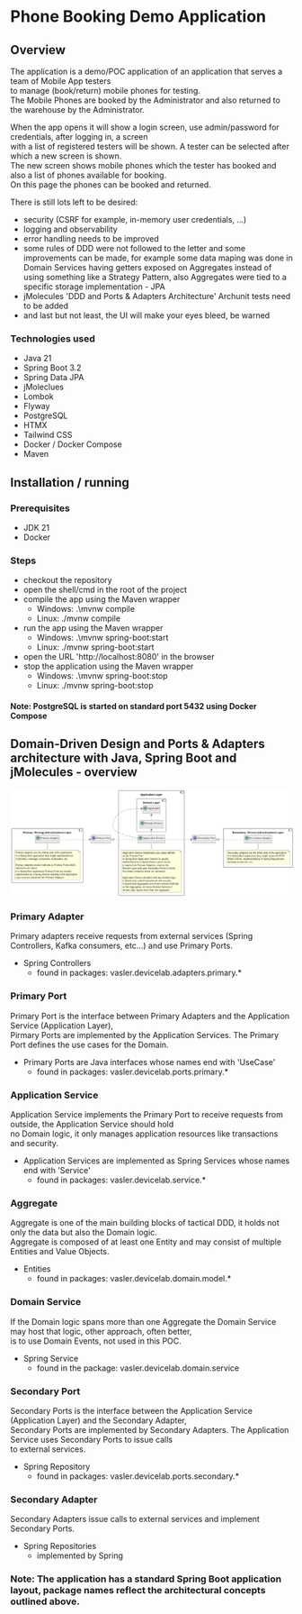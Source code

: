 # Phone Booking Demo Application
## Overview
The application is a demo/POC application of an application that serves a team of Mobile App testers\
to manage (book/return) mobile phones for testing.\
The Mobile Phones are booked by the Administrator and also returned to the warehouse by the Administrator.

When the app opens it will show a login screen, use admin/password for credentials, after logging in, a screen\
with a list of registered testers will be shown. A tester can be selected after which a new screen is shown.\
The new screen shows mobile phones which the tester has booked and also a list of phones available for booking.\
On this page the phones can be booked and returned.

There is still lots left to be desired:
- security (CSRF for example, in-memory user credentials, ...)
- logging and observability
- error handling needs to be improved
- some rules of DDD were not followed to the letter and some improvements can be made, for example some data maping was
done in Domain Services having getters exposed on Aggregates instead of using something like a Strategy Pattern, also
Aggregates were tied to a specific storage implementation - JPA
- jMolecules 'DDD and Ports & Adapters Architecture' Archunit tests need to be added
- and last but not least, the UI will make your eyes bleed, be warned

### Technologies used
- Java 21
- Spring Boot 3.2
- Spring Data JPA
- jMoleclues
- Lombok
- Flyway
- PostgreSQL
- HTMX
- Tailwind CSS
- Docker / Docker Compose
- Maven

## Installation / running
### Prerequisites
- JDK 21
- Docker

### Steps
- checkout the repository
- open the shell/cmd in the root of the project
- compile the app using the Maven wrapper
  - Windows: .\mvnw compile
  - Linux: ./mvnw compile
- run the app using the Maven wrapper
  - Windows: .\mvnw spring-boot:start
  - Linux: ./mvnw spring-boot:start
- open the URL 'http://localhost:8080' in the browser
- stop the application using the Maven wrapper
  - Windows: .\mvnw spring-boot:stop
  - Linux: ./mvnw spring-boot:stop
#### Note: PostgreSQL is started on standard port 5432 using Docker Compose

## Domain-Driven Design and Ports & Adapters architecture with Java, Spring Boot and jMolecules - overview

![](docs/PortsAndAdapters.png "Ports and Adapters architecture")

### Primary Adapter
Primary adapters receive requests from external services (Spring Controllers, Kafka consumers, etc...) and use Primary Ports.
- Spring Controllers
    - found in packages: vasler.devicelab.adapters.primary.*

### Primary Port
Primary Port is the interface between Primary Adapters and the Application Service (Application Layer),\
Pirmary Ports are implemented by the Application Services. The Primary Port defines the use cases for the Domain.
- Primary Ports are Java interfaces whose names end with 'UseCase'
  - found in packages: vasler.devicelab.ports.primary.*

### Application Service
Application Service implements the Primary Port to receive requests from outside, the Application Service should hold\
no Domain logic, it only manages application resources like transactions and security.
- Application Services are implemented as Spring Services whose names end with 'Service'
  - found in packages: vasler.devicelab.service.*

### Aggregate
Aggregate is one of the main building blocks of tactical DDD, it holds not only the data but also the Domain logic.\
Aggregate is composed of at least one Entity and may consist of multiple Entities and Value Objects.
- Entities
  - found in packages: vasler.devicelab.domain.model.*

### Domain Service
If the Domain logic spans more than one Aggregate the Domain Service may host that logic, other approach, often better,\
is to use Domain Events, not used in this POC.
- Spring Service
  - found in the package: vasler.devicelab.domain.service

### Secondary Port
Secondary Ports is the interface between the Application Service (Application Layer) and the Secondary Adapter,\
Secondary Ports are implemented by Secondary Adapters. The Application Service uses Secondary Ports to issue calls\
to external services.
- Spring Repository
    - found in packages: vasler.devicelab.ports.secondary.*

### Secondary Adapter
Secondary Adapters issue calls to external services and implement Secondary Ports.
- Spring Repositories
  - implemented by Spring

### Note: The application has a standard Spring Boot application layout, package names reflect the architectural concepts outlined above.
